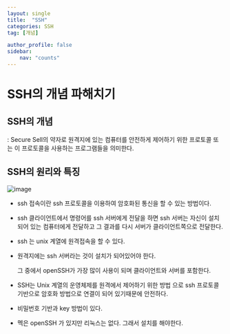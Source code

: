 ```yaml
---
layout: single
title:  "SSH"
categories: SSH
tag: [개념]

author_profile: false
sidebar:
    nav: "counts"
---
```


# SSH의 개념 파해치기

## SSH의 개념

: Secure Sell의 약자로 원격지에 있는 컴퓨터를 안전하게 제어하기 위한 프로토콜 또는 이 프로토콜을 사용하는 프로그램들을 의미한다.

## SSH의 원리와 특징

![image](https://user-images.githubusercontent.com/108928206/227718324-9e39a5ed-d0d1-4378-a617-0c91301acd27.png)

- ssh 접속이란 ssh 프로토콜을 이용하여 암호화된 통신을 할 수 있는 방법이다.
- ssh 클라이언트에서 명령어를 ssh 서버에게 전달을 하면 ssh 서버는 자신이 설치되어 있는 컴퓨터에게 전달하고 그 결과를 다시 서버가 클라이언트쪽으로 전달한다.
- ssh 는 unix 계열에 원격접속을 할 수 있다.
- 원격지에는 ssh 서버라는 것이 설치가 되어있어야 한다.
  
  그 중에서 openSSH가 가장 많이 사용이 되며 클라이언트와 서버를 포함한다.

- SSH는 Unix 계열의 운영체제를 원격에서 제어하기 위한 방법 으로 ssh 프로토콜기반으로 암호화 방법으로 연결이 되어 있기때문에 안전하다.
- 비밀번호 기반과 key 방법이 있다.
- 멕은 openSSH 가 있지만 리눅스는 없다. 그래서 설치를 해야한다.

